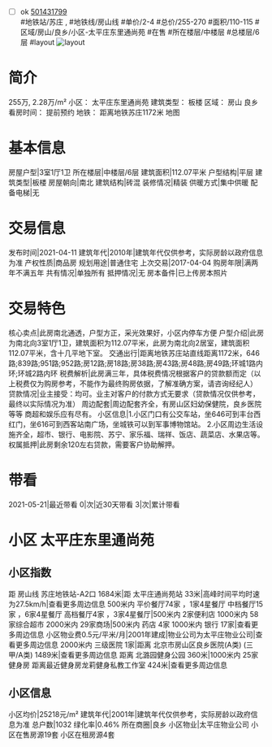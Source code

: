 - [ ] ok [501431799](https://bj.5i5j.com/ershoufang/501431799.html)  
 #地铁站/苏庄 ,  #地铁线/房山线
#单价/2-4 #总价/255-270 #面积/110-115   #区域/房山/良乡/小区-太平庄东里通尚苑 #在售 #所在楼层/中楼层 #总楼层/6层 #layout 
![layout](http://image2a.5i5j.com/scm/HOUSE_CUSTOMER/cc61725fbb644660925361932a5eea8c.jpg_P5.jpg) 
# 简介 
 255万,  2.28万/m² 
小区： 太平庄东里通尚苑
建筑类型： 板楼
区域： 房山 良乡
看房时间： 提前预约
地铁： 距离地铁苏庄1172米 地图
# 基本信息 
 房屋户型|3室1厅1卫
所在楼层|中楼层/6层
建筑面积|112.07平米
户型结构|平层
建筑类型|板楼
房屋朝向|南北
建筑结构|砖混
装修情况|精装
供暖方式|集中供暖
配备电梯|无
# 交易信息 
 发布时间|2021-04-11
建筑年代|2010年|建筑年代仅供参考，实际房龄以政府信息为准
产权性质|商品房
规划用途|普通住宅
上次交易|2017-04-04
购房年限|满两年不满五年
共有情况|单独所有
抵押情况|无
房本备件|已上传房本照片
# 交易特色 
 核心卖点|此房南北通透，户型方正，采光效果好，小区内停车方便
户型介绍|此房为南北向3室1厅1卫，建筑面积为112.07平米，此房为南北向2居室，建筑面积112.07平米，含十几平地下室。
交通出行|距离地铁苏庄站直线距离1172米，646路;839路;951路;952路;房12路;房18路;房38路;房43路;房48路;房49路;环城1路内环;环城2路内环
税费解析|此房满三年，具体税费情况根据客户的贷款额而定（以上税费仅为购房参考，不能作为最终购房依据，了解准确方案，请咨询经纪人）
贷款情况|业主接受：均可。业主对客户的付款方式无要求（贷款情况仅供参考，最终以实际情况为准）
周边配套|周边配套齐全，有房山区妇幼保健院，良乡医院等等 商超和娱乐应有尽有。
小区信息|1.小区门口有公交车站，坐646可到丰台西红门，坐616可到西客站南广场，坐城铁可以到军事博物馆站。 2.小区周边生活设施齐全，超市、银行、电影院、苏宁、家乐福、瑞祥、饭店、蔬菜店、水果店等。
权属抵押|此房剩余120左右贷款，需要客户协助解押。
# 带看 
 2021-05-21|最近带看	 0|次|近30天带看	 3|次|累计带看
# 小区 太平庄东里通尚苑
## 小区指数 
 距 房山线 苏庄地铁站-A2口 1684米|距 太平庄通尚苑站 33米|高峰时间平均时速为27.5km/h|查看更多周边信息
500米内 平价餐厅74家 ，1家4星餐厅
中档餐厅15家 ，6家4星餐厅
高档餐厅4家 ，3家4星餐厅|500米内 2家便利店
1000米内 58家综合超市
2000米内 29家商场|500米内 药店 4家
1000米内 银行 17家|查看更多周边信息
小区物业费0.5元/平米/月|2001年建成|物业公司为太平庄物业公司|查看更多周边信息
2000米内 三级医院 1家|距离 北京市房山区良乡医院(A类) (三甲/A类) 1489米|查看更多周边信息
距离 北潞园健身公园 360米|1000米内 25家 健身房
距离最近健身房龙莉健身私教工作室 424米|查看更多周边信息
## 小区信息 
 小区均价|25218元/m²
建筑年代|2001年|建筑年代仅供参考，实际房龄以政府信息为准
总户数|1032
绿化率|0.46%
所在商圈|良乡
小区物业|太平庄物业公司
小区在售房源19套
小区在租房源4套
